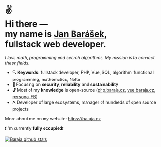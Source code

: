 <h1>
 ✌<br>
  Hi there ― <br>
  my name is <a href="https://baraja.cz/janbarasek">Jan Barášek</a>,<br>
  fullstack web developer.
</h1>

*I love math, programming and search algorithms. My mission is to connect these fields.*

- 🔍 **Keywords**: fullstack developer, PHP, Vue, SQL, algorithm, functional programming, mathematics, Nette
- 🎯 Focusing on **security**, **reliability** and **sustainability**
- 🔓 Most of my **knowledge** is open-source ([php.baraja.cz](https://php.baraja.cz), [vue.baraja.cz](https://vue.baraja.cz), [personal FB](https://www.facebook.com/janbarasek))
- ⛏️ Developer of large ecosystems, manager of hundreds of open source projects

More about me on my website: https://baraja.cz

❗I'm currently **fully occupied**❗

[![Baraja github stats](https://github-readme-stats.vercel.app/api?username=janbarasek&count_private=true&show_icons=true&theme=dark)](https://github.com/janbarasek)
